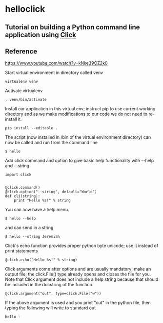# helloclick

## Tutorial on building a Python command line application using [Click](http://click.pocoo.org/4/)

## Reference
https://www.youtube.com/watch?v=kNke39OZ2k0


Start virtual environment in directory called venv
```
virtualenv venv
```

Activate virtualenv
```
. venv/bin/activate
```

Install our application in this virtual env; instruct pip to use current working 
directory and as we make modifications to our code we do not need to re-install it.
```
pip install --editable .
```

The script (now installed in /bin of the virtual environment directory) can now be called and run from the command line
```
$ hello
```

Add click command and option to give basic help functionality with --help and 
--string <some-string>
```
import click


@click.command()
@click.option("--string", default="World")
def cli(string):
    print "Hello %s!" % string

```

You can now have a help menu.
```
$ hello --help
```

and can send in a string
```
$ hello --string Jeremiah
```

Click's echo function provides proper python byte unicode; use it instead of print statements
```
@click.echo("Hello %s!" % string)
```

Click arguments come after options and are usually mandatory; make an output file;
the click.File() type already opens and closes the file for you.
Note that Click argument does not include a help string because that should 
be included in the docstring of the function.
```
@click.argument("out", type=click.File("w"))
```

If the above argument is used and you print "out" in the python file,
then typing the following will write to standard out
```
hello -
```

